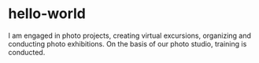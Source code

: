 # hello-world
I am engaged in photo projects, creating virtual excursions, organizing and conducting photo exhibitions.
On the basis of our photo studio, training is conducted.
